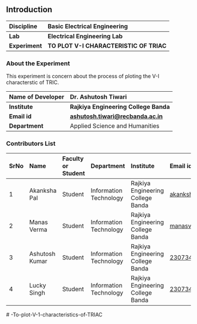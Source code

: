 ## Introduction


<b>Discipline | <b>Basic Electrical Engineering
:--|:--|
<b> Lab | <b> Electrical Engineering Lab
<b> Experiment|     <b> TO PLOT  V-I CHARACTERISTIC OF TRIAC  

### About the Experiment 
This experiment is concern about the process of ploting the V-I characterstic of TRIC.

<b>Name of Developer | <b>  Dr. Ashutosh Tiwari  
:--|:--|
<b> Institute | <b> Rajkiya Engineering College Banda 
<b> Email id|    <b>ashutosh.tiwari@recbanda.ac.in
<b> Department | Applied Science and Humanities  

### Contributors List

SrNo | Name | Faculty or Student | Department| Institute | Email id
:--|:--|:--|:--|:--|:--|
1 |  Akanksha Pal| Student|  Information Technology  | Rajkiya Engineering College Banda |akanksha.r.pal@gmail.com 
2 |  Manas Verma| Student|  Information Technology  | Rajkiya Engineering College Banda |manasverma012345@gmail.com
3 |  Ashutosh Kumar| Student|  Information Technology  | Rajkiya Engineering College Banda |2307340130016@recbanda.ac.in
4 |  Lucky Singh| Student|  Information Technology  | Rajkiya Engineering College Banda |2307340130028@recbanda.ac.in

#   - T o - p l o t - V - 1 - c h a r a c t e r i s t i c s - o f - T R I A C  
 